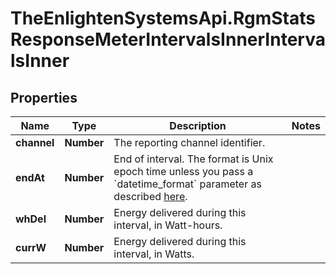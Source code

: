 # TheEnlightenSystemsApi.RgmStatsResponseMeterIntervalsInnerIntervalsInner

## Properties

Name | Type | Description | Notes
------------ | ------------- | ------------- | -------------
**channel** | **Number** | The reporting channel identifier. | 
**endAt** | **Number** | End of interval. The format is Unix epoch time unless you pass a &#x60;datetime_format&#x60; parameter as described [here](https://developer.enphase.com/docs#Datetimes). | 
**whDel** | **Number** | Energy delivered during this interval, in Watt-hours. | 
**currW** | **Number** | Energy delivered during this interval, in Watts. | 


